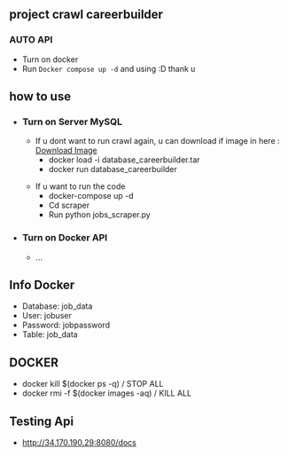 <h2> project crawl careerbuilder </h2>


### AUTO API
  - Turn on docker
  - Run `Docker compose up -d` and using :D thank u
## how to use
- ### Turn on Server MySQL
  - If u dont want to run crawl again, u can download if image in here : 
  [Download Image](https://drive.google.com/drive/folders/17wPx4fKYMTzCtkLi7DxQPS8CyqxKDO5t)
      - docker load -i database_careerbuilder.tar
      - docker run database_careerbuilder
  <p></p>
  
  - If u want to run the code 
      - docker-compose up -d
      - Cd scraper
      - Run python jobs_scraper.py
    
- ### Turn on Docker API
  - ...
## Info Docker
  - Database: job_data
  - User: jobuser
  - Password: jobpassword
  - Table: job_data

## DOCKER 
  -  docker kill $(docker ps -q) / STOP ALL 
  -  docker rmi -f $(docker images -aq) / KILL ALL
## Testing Api
  -  http://34.170.190.29:8080/docs